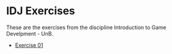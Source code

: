 # IDJ Exercises

These are the exercises from the discipline Introduction to Game Develpment - UnB.

* [Exercise 01](150043023_T1)
